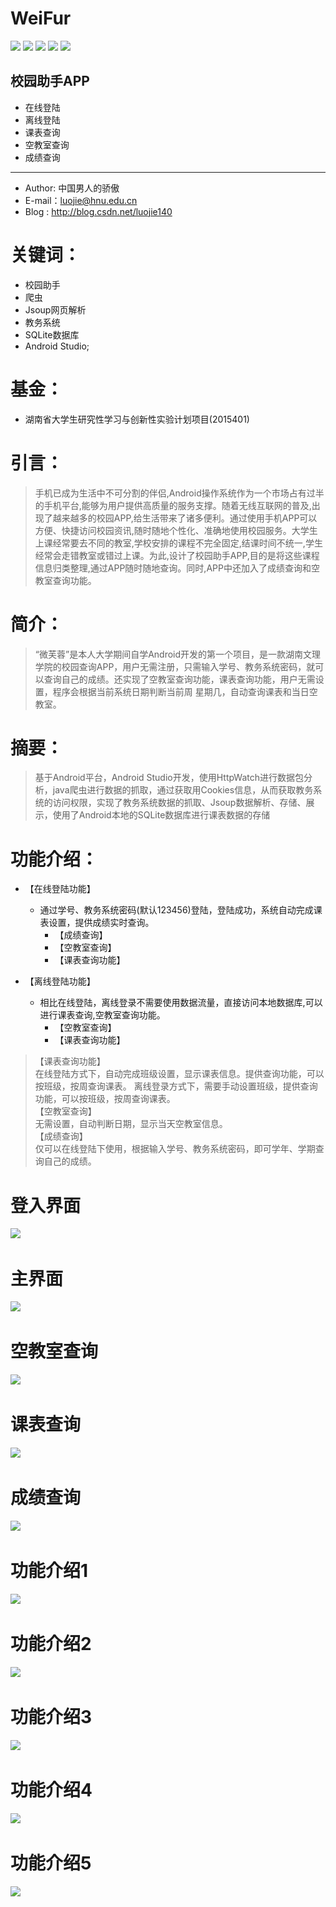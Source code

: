 # WeiFur

[![](https://user-gold-cdn.xitu.io/2017/12/13/1604ec3c62a7de14)](https://travis-ci.org/Alamofire/Alamofire)  [![](https://img.shields.io/cocoapods/dt/AFNetworking.svg)]()   ![](https://img.shields.io/badge/platform-android-green.svg)
![](https://img.shields.io/badge/language-java-green.svg)  ![](https://img.shields.io/badge/version-v1.0-green.svg)

## 校园助手APP
   * 在线登陆
   * 离线登陆
   * 课表查询
   * 空教室查询
   * 成绩查询
   
----
  
+ Author: 中国男人的骄傲
+ E-mail：luojie@hnu.edu.cn
+ Blog : http://blog.csdn.net/luojie140

关键词：
====
+ 校园助手
+ 爬虫
+ Jsoup网页解析
+ 教务系统
+ SQLite数据库
+ Android Studio;

基金：
==
+ 湖南省大学生研究性学习与创新性实验计划项目(2015401)

引言：
===
> 手机已成为生活中不可分割的伴侣,Android操作系统作为一个市场占有过半的手机平台,能够为用户提供高质量的服务支撑。随着无线互联网的普及,出现了越来越多的校园APP,给生活带来了诸多便利。通过使用手机APP可以方便、快捷访问校园资讯,随时随地个性化、准确地使用校园服务。大学生上课经常要去不同的教室,学校安排的课程不完全固定,结课时间不统一,学生经常会走错教室或错过上课。为此,设计了校园助手APP,目的是将这些课程信息归类整理,通过APP随时随地查询。同时,APP中还加入了成绩查询和空教室查询功能。

简介：  
====
> “微芙蓉”是本人大学期间自学Android开发的第一个项目，是一款湖南文理学院的校园查询APP，用户无需注册，只需输入学号、教务系统密码，就可以查询自己的成绩。还实现了空教室查询功能，课表查询功能，用户无需设置，程序会根据当前系统日期判断当前周 星期几，自动查询课表和当日空教室。  

摘要：
=====

> 基于Android平台，Android Studio开发，使用HttpWatch进行数据包分析，java爬虫进行数据的抓取，通过获取用Cookies信息，从而获取教务系统的访问权限，实现了教务系统数据的抓取、Jsoup数据解析、存储、展示，使用了Android本地的SQLite数据库进行课表数据的存储  

功能介绍：
====

* 【在线登陆功能】  
  - 通过学号、教务系统密码(默认123456)登陆，登陆成功，系统自动完成课表设置，提供成绩实时查询。 
    + 【成绩查询】
    + 【空教室查询】
    + 【课表查询功能】
   
   
* 【离线登陆功能】  
  - 相比在线登陆，离线登录不需要使用数据流量，直接访问本地数据库,可以进行课表查询,空教室查询功能。  
    + 【空教室查询】
    + 【课表查询功能】

>【课表查询功能】  
> 在线登陆方式下，自动完成班级设置，显示课表信息。提供查询功能，可以按班级，按周查询课表。
> 离线登录方式下，需要手动设置班级，提供查询功能，可以按班级，按周查询课表。  
【空教室查询】  
> 无需设置，自动判断日期，显示当天空教室信息。  
【成绩查询】  
> 仅可以在线登陆下使用，根据输入学号、教务系统密码，即可学年、学期查询自己的成绩。  

登入界面
=====
![](https://github.com/luojie1024/WeiFur/blob/master/screenshots/%E7%99%BB%E5%85%A5%E7%95%8C%E9%9D%A2.png?raw=true)  


主界面
=====
![](https://github.com/luojie1024/WeiFur/blob/master/screenshots/%E4%B8%BB%E7%95%8C%E9%9D%A2.png?raw=true)  


空教室查询
=====
![](https://github.com/luojie1024/WeiFur/blob/master/screenshots/%E7%A9%BA%E6%95%99%E5%AE%A4.png?raw=true)  

课表查询
=====
![](https://github.com/luojie1024/WeiFur/blob/master/screenshots/%E8%AF%BE%E8%A1%A8%E6%9F%A5%E8%AF%A2.png?raw=true)  


成绩查询
=====
![](https://github.com/luojie1024/WeiFur/blob/master/screenshots/%E6%88%90%E7%BB%A9%E6%9F%A5%E8%AF%A2.png?raw=true)  

功能介绍1
=====
![](https://github.com/luojie1024/WeiFur/blob/master/screenshots/001.png?raw=true)  


功能介绍2
=====
![](https://github.com/luojie1024/WeiFur/blob/master/screenshots/002.png?raw=true)  


功能介绍3
=====
![](https://github.com/luojie1024/WeiFur/blob/master/screenshots/003.png?raw=true)  

功能介绍4
=====
![](https://github.com/luojie1024/WeiFur/blob/master/screenshots/004.png?raw=true)  

功能介绍5
=====
![](https://github.com/luojie1024/WeiFur/blob/master/screenshots/0101.png?raw=true)  
